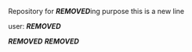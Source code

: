 Repository for ***REMOVED***ing purpose
this is a new line

user: ***REMOVED***

***REMOVED*** ***REMOVED***

